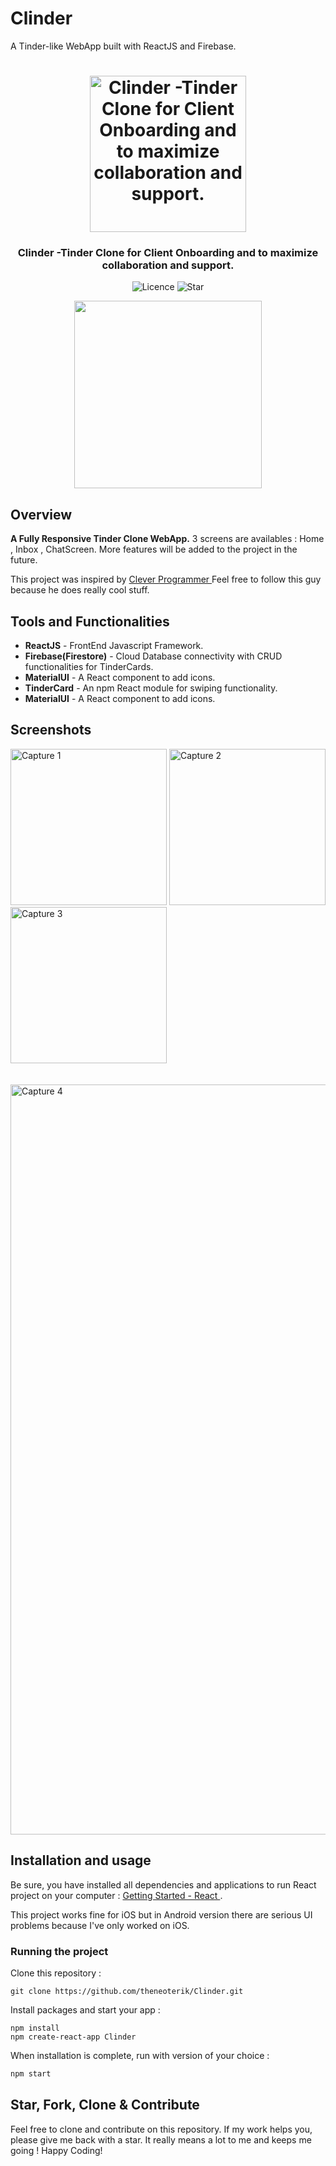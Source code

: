 # Clinder
A Tinder-like WebApp built with ReactJS and Firebase.


<h1 align="center">
<img
		width="250"
		alt="Clinder -Tinder Clone for Client Onboarding and to maximize collaboration and support. "
		src="https://github.com/theneoterik/Clinder/blob/main/Screenshot%20from%202020-10-29%2021-59-14.png">
</h1>
<h3 align="center">
	Clinder -Tinder Clone for Client Onboarding and to maximize collaboration and support. 
</h3>

<p align="center">
	<img alt="Licence" src="https://img.shields.io/github/license/theneoterik/clinder.svg?style=flat-square">
	<img alt="Star" src="https://img.shields.io/badge/Liked%20it%20%3F-STAR%20ME-blue.svg?style=flat-square">
</p>

<p align="center">
	<img src="https://github.com/theneoterik/Clinder/blob/main/tinder-clone/Demovdo.gif" width="300">
</p>


## Overview

**A Fully Responsive Tinder Clone WebApp.** 3 screens are availables : Home , Inbox , ChatScreen. 
More features will be added to the project in the future.

This project was inspired by [ Clever Programmer ](https://www.instagram.com/cleverqazi/) Feel free to follow this guy because he does really cool stuff.

## Tools and Functionalities
* **ReactJS**     - FrontEnd Javascript Framework.
* **Firebase(Firestore)** - Cloud Database connectivity with CRUD functionalities for TinderCards. 
* **MaterialUI**  - A React component to add icons. 
* **TinderCard**  - An npm React module for swiping functionality. 
* **MaterialUI**  - A React component to add icons. 






## Screenshots

<img
		width="250"
		alt="Capture 1"
		src="https://github.com/theneoterik/Clinder/blob/main/tinder-clone/1.png"> 
<img
		width="250"
		alt="Capture 2"
		src="https://github.com/theneoterik/Clinder/blob/main/tinder-clone/2.png">
<img
		width="250"
		alt="Capture 3"
		src="https://github.com/theneoterik/Clinder/blob/main/tinder-clone/3.png"><br><br><br>
<img
		width="1200"
		alt="Capture 4"
		src="https://github.com/theneoterik/Clinder/blob/main/tinder-clone/4.png">


## Installation and usage

Be sure, you have installed all dependencies and applications to run React project on your computer : [Getting Started - React ](https://reactjs.org/docs/getting-started.html).

This project works fine for iOS but in Android version there are serious UI problems because I've only worked on iOS.


### Running the project

Clone this repository :

```
git clone https://github.com/theneoterik/Clinder.git

```

Install packages and start your app :

```
npm install
npm create-react-app Clinder
```

When installation is complete, run with version of your choice :

```bash
npm start
```





## Star, Fork, Clone & Contribute

Feel free to clone and contribute on this repository. If my work helps you, please give me back with a star. It really means a lot to me and keeps me going !
Happy Coding!


